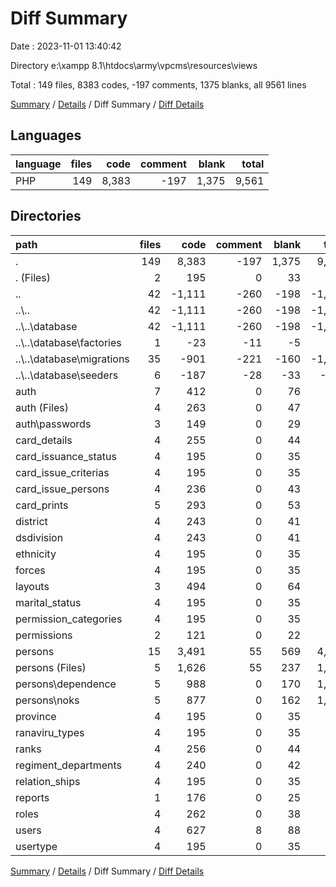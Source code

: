 # Diff Summary

Date : 2023-11-01 13:40:42

Directory e:\\xampp 8.1\\htdocs\\army\\vpcms\\resources\\views

Total : 149 files,  8383 codes, -197 comments, 1375 blanks, all 9561 lines

[Summary](results.md) / [Details](details.md) / Diff Summary / [Diff Details](diff-details.md)

## Languages
| language | files | code | comment | blank | total |
| :--- | ---: | ---: | ---: | ---: | ---: |
| PHP | 149 | 8,383 | -197 | 1,375 | 9,561 |

## Directories
| path | files | code | comment | blank | total |
| :--- | ---: | ---: | ---: | ---: | ---: |
| . | 149 | 8,383 | -197 | 1,375 | 9,561 |
| . (Files) | 2 | 195 | 0 | 33 | 228 |
| .. | 42 | -1,111 | -260 | -198 | -1,569 |
| ..\\.. | 42 | -1,111 | -260 | -198 | -1,569 |
| ..\\..\\database | 42 | -1,111 | -260 | -198 | -1,569 |
| ..\\..\\database\\factories | 1 | -23 | -11 | -5 | -39 |
| ..\\..\\database\\migrations | 35 | -901 | -221 | -160 | -1,282 |
| ..\\..\\database\\seeders | 6 | -187 | -28 | -33 | -248 |
| auth | 7 | 412 | 0 | 76 | 488 |
| auth (Files) | 4 | 263 | 0 | 47 | 310 |
| auth\\passwords | 3 | 149 | 0 | 29 | 178 |
| card_details | 4 | 255 | 0 | 44 | 299 |
| card_issuance_status | 4 | 195 | 0 | 35 | 230 |
| card_issue_criterias | 4 | 195 | 0 | 35 | 230 |
| card_issue_persons | 4 | 236 | 0 | 43 | 279 |
| card_prints | 5 | 293 | 0 | 53 | 346 |
| district | 4 | 243 | 0 | 41 | 284 |
| dsdivision | 4 | 243 | 0 | 41 | 284 |
| ethnicity | 4 | 195 | 0 | 35 | 230 |
| forces | 4 | 195 | 0 | 35 | 230 |
| layouts | 3 | 494 | 0 | 64 | 558 |
| marital_status | 4 | 195 | 0 | 35 | 230 |
| permission_categories | 4 | 195 | 0 | 35 | 230 |
| permissions | 2 | 121 | 0 | 22 | 143 |
| persons | 15 | 3,491 | 55 | 569 | 4,115 |
| persons (Files) | 5 | 1,626 | 55 | 237 | 1,918 |
| persons\\dependence | 5 | 988 | 0 | 170 | 1,158 |
| persons\\noks | 5 | 877 | 0 | 162 | 1,039 |
| province | 4 | 195 | 0 | 35 | 230 |
| ranaviru_types | 4 | 195 | 0 | 35 | 230 |
| ranks | 4 | 256 | 0 | 44 | 300 |
| regiment_departments | 4 | 240 | 0 | 42 | 282 |
| relation_ships | 4 | 195 | 0 | 35 | 230 |
| reports | 1 | 176 | 0 | 25 | 201 |
| roles | 4 | 262 | 0 | 38 | 300 |
| users | 4 | 627 | 8 | 88 | 723 |
| usertype | 4 | 195 | 0 | 35 | 230 |

[Summary](results.md) / [Details](details.md) / Diff Summary / [Diff Details](diff-details.md)